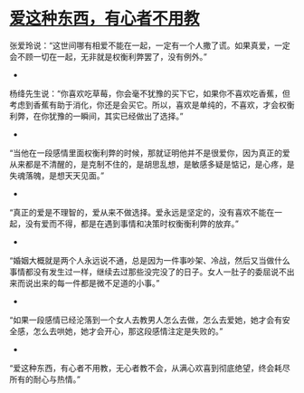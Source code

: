 # [爱这种东西，有心者不用教](https://github.com/platojobs/SFLOG/issues/315)

张爱玲说：“这世间哪有相爱不能在一起，一定有一个人撒了谎。如果真爱，一定会不顾一切在一起，无非就是权衡利弊罢了，没有例外。”
 
-
杨绛先生说：“你喜欢吃草莓，你会毫不犹豫的买下它，如果你不喜欢吃香蕉，但考虑到香蕉有助于消化，你还是会买它。所以，喜欢是单纯的，不喜欢，才会权衡利弊，在你犹豫的一瞬间，其实已经做出了选择。”
 
-
“当他在一段感情里面权衡利弊的时候，那就证明他并不是很爱你，因为真正的爱从来都是不清醒的，是克制不住的，是胡思乱想，是敏感多疑是惦记，是心疼，是失魂落魄，是想天天见面。”
 
-
“真正的爱是不理智的，爱从来不做选择。爱永远是坚定的，没有喜欢不能在一起，没有爱而不得，都是在遇到事情和决策时权衡衡利弊的放弃。”
 
-
“婚姻大概就是两个人永远说不通，总是因为一件事吵架、冷战，然后又当做什么事情都没有发生过一样，继续去过那些没完没了的日子。女人一肚子的委屈说不出来而说出来的每一件都是微不足道的小事。”
 
-
“如果一段感情已经沦落到一个女人去教男人怎么去做，怎么去爱她，她才会有安全感，怎么去哄她，她才会开心，那这段感情注定是失败的。”
 
-
“爱这种东西，有心者不用教，无心者教不会，从满心欢喜到彻底绝望，终会耗尽所有的耐心与热情。”
